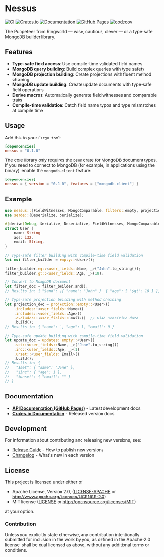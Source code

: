 # Nessus

[![CI](https://github.com/cchantep/nessus/workflows/CI/badge.svg)](https://github.com/cchantep/nessus/actions)
[![Crates.io](https://img.shields.io/crates/v/nessus.svg)](https://crates.io/crates/nessus)
[![Documentation](https://docs.rs/nessus/badge.svg)](https://docs.rs/nessus)
[![GitHub Pages](https://img.shields.io/badge/docs-GitHub%20Pages-blue)](https://cchantep.github.io/nessus/nessus/)
[![codecov](https://codecov.io/gh/cchantep/nessus/branch/master/graph/badge.svg)](https://codecov.io/gh/cchantep/nessus)

The Puppeteer from Ringworld — wise, cautious, clever — or a type-safe MongoDB builder library.

## Features

- **Type-safe field access**: Use compile-time validated field names
- **MongoDB query building**: Build complex queries with type safety
- **MongoDB projection building**: Create projections with fluent method chaining
- **MongoDB update building**: Create update documents with type-safe field operations
- **Derive macros**: Automatically generate field witnesses and comparable traits
- **Compile-time validation**: Catch field name typos and type mismatches at compile time

## Usage

Add this to your `Cargo.toml`:

```toml
[dependencies]
nessus = "0.1.0"
```

The core library only requires the `bson` crate for MongoDB document types. If you need to connect to MongoDB (for example, in applications using the binary), enable the `mongodb-client` feature:

```toml
[dependencies]
nessus = { version = "0.1.0", features = ["mongodb-client"] }
```

## Example

```rust
use nessus::{FieldWitnesses, MongoComparable, filters::empty, projection, updates};
use serde::{Deserialize, Serialize};

#[derive(Debug, Serialize, Deserialize, FieldWitnesses, MongoComparable)]
struct User {
    name: String,
    age: i32,
    email: String,
}

// Type-safe filter building with compile-time field validation
let mut filter_builder = empty::<User>();

filter_builder.eq::<user_fields::Name, _>("John".to_string());
filter_builder.gt::<user_fields::Age, _>(18);

// Convert to MongoDB document  
let filter_doc = filter_builder.and();
// Results in: { "$and": [{ "name": "John" }, { "age": { "$gt": 18 } }] }

// Type-safe projection building with method chaining
let projection_doc = projection::empty::<User>()
    .includes::<user_fields::Name>()
    .includes::<user_fields::Age>()
    .excludes::<user_fields::Email>()  // Hide sensitive data
    .build();
// Results in: { "name": 1, "age": 1, "email": 0 }

// Type-safe update building with compile-time field validation  
let update_doc = updates::empty::<User>()
    .set::<user_fields::Name, _>("Jane".to_string())
    .inc::<user_fields::Age, _>(1)
    .unset::<user_fields::Email>()
    .build();
// Results in: { 
//   "$set": { "name": "Jane" }, 
//   "$inc": { "age": 1 }, 
//   "$unset": { "email": "" } 
// }
```

## Documentation

- **[API Documentation (GitHub Pages)](https://cchantep.github.io/nessus/nessus/)** - Latest development docs
- **[Crates.io Documentation](https://docs.rs/nessus)** - Released version docs

## Development

For information about contributing and releasing new versions, see:

- [Release Guide](RELEASE.md) - How to publish new versions
- [Changelog](CHANGELOG.md) - What's new in each version

## License

This project is licensed under either of

- Apache License, Version 2.0, ([LICENSE-APACHE](LICENSE-APACHE) or <http://www.apache.org/licenses/LICENSE-2.0>)
- MIT license ([LICENSE](LICENSE) or <http://opensource.org/licenses/MIT>)

at your option.

### Contribution

Unless you explicitly state otherwise, any contribution intentionally submitted for inclusion in the work by you, as defined in the Apache-2.0 license, shall be dual licensed as above, without any additional terms or conditions.
